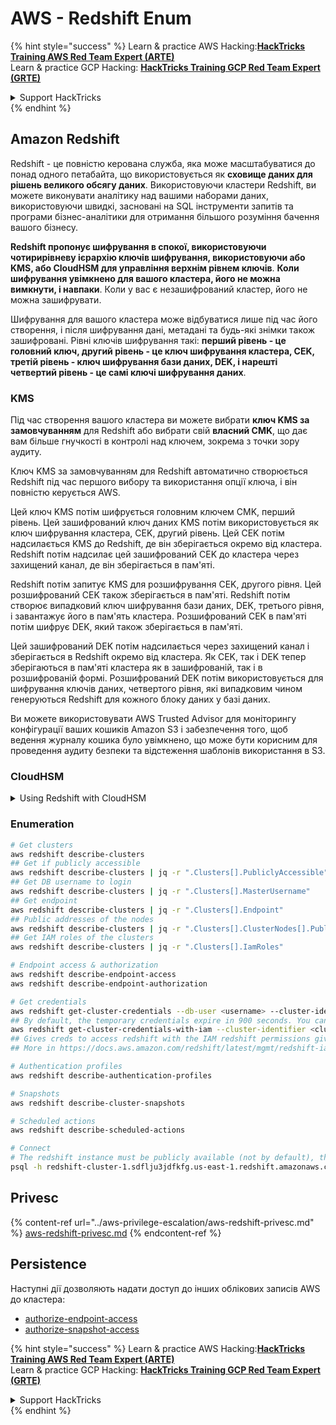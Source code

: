 # AWS - Redshift Enum

{% hint style="success" %}
Learn & practice AWS Hacking:<img src="../../../.gitbook/assets/image (1) (1) (1).png" alt="" data-size="line">[**HackTricks Training AWS Red Team Expert (ARTE)**](https://training.hacktricks.xyz/courses/arte)<img src="../../../.gitbook/assets/image (1) (1) (1).png" alt="" data-size="line">\
Learn & practice GCP Hacking: <img src="../../../.gitbook/assets/image (2).png" alt="" data-size="line">[**HackTricks Training GCP Red Team Expert (GRTE)**<img src="../../../.gitbook/assets/image (2).png" alt="" data-size="line">](https://training.hacktricks.xyz/courses/grte)

<details>

<summary>Support HackTricks</summary>

* Check the [**subscription plans**](https://github.com/sponsors/carlospolop)!
* **Join the** 💬 [**Discord group**](https://discord.gg/hRep4RUj7f) or the [**telegram group**](https://t.me/peass) or **follow** us on **Twitter** 🐦 [**@hacktricks\_live**](https://twitter.com/hacktricks_live)**.**
* **Share hacking tricks by submitting PRs to the** [**HackTricks**](https://github.com/carlospolop/hacktricks) and [**HackTricks Cloud**](https://github.com/carlospolop/hacktricks-cloud) github repos.

</details>
{% endhint %}

## Amazon Redshift

Redshift - це повністю керована служба, яка може масштабуватися до понад одного петабайта, що використовується як **сховище даних для рішень великого обсягу даних**. Використовуючи кластери Redshift, ви можете виконувати аналітику над вашими наборами даних, використовуючи швидкі, засновані на SQL інструменти запитів та програми бізнес-аналітики для отримання більшого розуміння бачення вашого бізнесу.

**Redshift пропонує шифрування в спокої, використовуючи чотирирівневу ієрархію ключів шифрування, використовуючи або KMS, або CloudHSM для управління верхнім рівнем ключів**. **Коли шифрування увімкнено для вашого кластера, його не можна вимкнути, і навпаки**. Коли у вас є незашифрований кластер, його не можна зашифрувати.

Шифрування для вашого кластера може відбуватися лише під час його створення, і після шифрування дані, метадані та будь-які знімки також зашифровані. Рівні ключів шифрування такі: **перший рівень - це головний ключ, другий рівень - це ключ шифрування кластера, CEK, третій рівень - ключ шифрування бази даних, DEK, і нарешті четвертий рівень - це самі ключі шифрування даних**.

### KMS

Під час створення вашого кластера ви можете вибрати **ключ KMS за замовчуванням** для Redshift або вибрати свій **власний CMK**, що дає вам більше гнучкості в контролі над ключем, зокрема з точки зору аудиту.

Ключ KMS за замовчуванням для Redshift автоматично створюється Redshift під час першого вибору та використання опції ключа, і він повністю керується AWS.

Цей ключ KMS потім шифрується головним ключем CMK, перший рівень. Цей зашифрований ключ даних KMS потім використовується як ключ шифрування кластера, CEK, другий рівень. Цей CEK потім надсилається KMS до Redshift, де він зберігається окремо від кластера. Redshift потім надсилає цей зашифрований CEK до кластера через захищений канал, де він зберігається в пам'яті.

Redshift потім запитує KMS для розшифрування CEK, другого рівня. Цей розшифрований CEK також зберігається в пам'яті. Redshift потім створює випадковий ключ шифрування бази даних, DEK, третього рівня, і завантажує його в пам'ять кластера. Розшифрований CEK в пам'яті потім шифрує DEK, який також зберігається в пам'яті.

Цей зашифрований DEK потім надсилається через захищений канал і зберігається в Redshift окремо від кластера. Як CEK, так і DEK тепер зберігаються в пам'яті кластера як в зашифрованій, так і в розшифрованій формі. Розшифрований DEK потім використовується для шифрування ключів даних, четвертого рівня, які випадковим чином генеруються Redshift для кожного блоку даних у базі даних.

Ви можете використовувати AWS Trusted Advisor для моніторингу конфігурації ваших кошиків Amazon S3 і забезпечення того, щоб ведення журналу кошика було увімкнено, що може бути корисним для проведення аудиту безпеки та відстеження шаблонів використання в S3.

### CloudHSM

<details>

<summary>Using Redshift with CloudHSM</summary>

Коли ви працюєте з CloudHSM для виконання шифрування, спочатку ви повинні налаштувати довірене з'єднання між вашим HSM-клієнтом і Redshift, використовуючи сертифікати клієнта та сервера.

Це з'єднання необхідне для забезпечення безпечних комунікацій, що дозволяє шифрувальним ключам надсилатися між вашим HSM-клієнтом і вашими кластерами Redshift. Використовуючи випадковим чином згенеровану пару приватного та публічного ключів, Redshift створює публічний сертифікат клієнта, який шифрується та зберігається Redshift. Цей сертифікат потрібно завантажити та зареєструвати у вашому HSM-клієнті та призначити правильну HSM-партію.

Вам потрібно налаштувати Redshift з наступними даними вашого HSM-клієнта: IP-адреса HSM, назва HSM-партії, пароль HSM-партії та публічний сертифікат HSM-сервера, який шифрується CloudHSM за допомогою внутрішнього головного ключа. Після надання цієї інформації Redshift підтвердить і перевірить, що може підключитися та отримати доступ до розробницької партії.

Якщо ваші внутрішні політики безпеки або контроль управління вимагають, щоб ви застосовували ротацію ключів, то це можливо з Redshift, що дозволяє вам обертати шифрувальні ключі для зашифрованих кластерів, однак вам потрібно бути обізнаним, що під час процесу ротації ключів кластер буде недоступний на дуже короткий період часу, тому краще обертати ключі лише тоді, коли це необхідно, або якщо ви вважаєте, що вони могли бути скомпрометовані.

Під час ротації Redshift оберне CEK для вашого кластера та для будь-яких резервних копій цього кластера. Він оберне DEK для кластера, але неможливо обернути DEK для знімків, збережених у S3, які були зашифровані за допомогою DEK. Це поставить кластер у стан "обертання ключів" до завершення процесу, коли статус повернеться до "доступний".

</details>

### Enumeration
```bash
# Get clusters
aws redshift describe-clusters
## Get if publicly accessible
aws redshift describe-clusters | jq -r ".Clusters[].PubliclyAccessible"
## Get DB username to login
aws redshift describe-clusters | jq -r ".Clusters[].MasterUsername"
## Get endpoint
aws redshift describe-clusters | jq -r ".Clusters[].Endpoint"
## Public addresses of the nodes
aws redshift describe-clusters | jq -r ".Clusters[].ClusterNodes[].PublicIPAddress"
## Get IAM roles of the clusters
aws redshift describe-clusters | jq -r ".Clusters[].IamRoles"

# Endpoint access & authorization
aws redshift describe-endpoint-access
aws redshift describe-endpoint-authorization

# Get credentials
aws redshift get-cluster-credentials --db-user <username> --cluster-identifier <cluster-id>
## By default, the temporary credentials expire in 900 seconds. You can optionally specify a duration between 900 seconds (15 minutes) and 3600 seconds (60 minutes).
aws redshift get-cluster-credentials-with-iam --cluster-identifier <cluster-id>
## Gives creds to access redshift with the IAM redshift permissions given to the current AWS account
## More in https://docs.aws.amazon.com/redshift/latest/mgmt/redshift-iam-access-control-identity-based.html

# Authentication profiles
aws redshift describe-authentication-profiles

# Snapshots
aws redshift describe-cluster-snapshots

# Scheduled actions
aws redshift describe-scheduled-actions

# Connect
# The redshift instance must be publicly available (not by default), the sg need to allow inbounds connections to the port and you need creds
psql -h redshift-cluster-1.sdflju3jdfkfg.us-east-1.redshift.amazonaws.com -U admin -d dev -p 5439
```
## Privesc

{% content-ref url="../aws-privilege-escalation/aws-redshift-privesc.md" %}
[aws-redshift-privesc.md](../aws-privilege-escalation/aws-redshift-privesc.md)
{% endcontent-ref %}

## Persistence

Наступні дії дозволяють надати доступ до інших облікових записів AWS до кластера:

* [authorize-endpoint-access](https://docs.aws.amazon.com/cli/latest/reference/redshift/authorize-endpoint-access.html)
* [authorize-snapshot-access](https://docs.aws.amazon.com/cli/latest/reference/redshift/authorize-snapshot-access.html)

{% hint style="success" %}
Learn & practice AWS Hacking:<img src="../../../.gitbook/assets/image (1) (1) (1).png" alt="" data-size="line">[**HackTricks Training AWS Red Team Expert (ARTE)**](https://training.hacktricks.xyz/courses/arte)<img src="../../../.gitbook/assets/image (1) (1) (1).png" alt="" data-size="line">\
Learn & practice GCP Hacking: <img src="../../../.gitbook/assets/image (2).png" alt="" data-size="line">[**HackTricks Training GCP Red Team Expert (GRTE)**<img src="../../../.gitbook/assets/image (2).png" alt="" data-size="line">](https://training.hacktricks.xyz/courses/grte)

<details>

<summary>Support HackTricks</summary>

* Check the [**subscription plans**](https://github.com/sponsors/carlospolop)!
* **Join the** 💬 [**Discord group**](https://discord.gg/hRep4RUj7f) or the [**telegram group**](https://t.me/peass) or **follow** us on **Twitter** 🐦 [**@hacktricks\_live**](https://twitter.com/hacktricks_live)**.**
* **Share hacking tricks by submitting PRs to the** [**HackTricks**](https://github.com/carlospolop/hacktricks) and [**HackTricks Cloud**](https://github.com/carlospolop/hacktricks-cloud) github repos.

</details>
{% endhint %}
